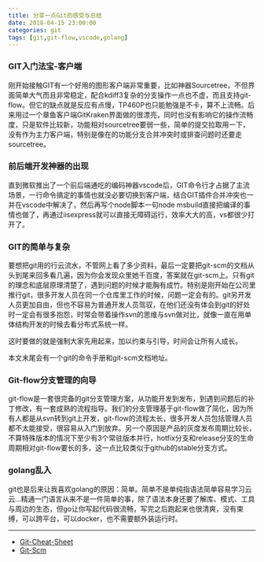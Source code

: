 ```yaml
---
title: 分享一点Git的感受与总结
date: 2018-04-15 23:00:00
categories: git
tags: [git,git-flow,vscode,golang]
---
```


### GIT入门法宝-客户端

刚开始接触GIT有一个好用的图形客户端非常重要，比如神器Sourcetree，不但界面简单大气而且非常稳定，配合kdiff3复杂的分支操作一点也不虚，而且支持git-flow。但它的缺点就是反应有点慢，TP460P也只能勉强是不卡，算不上流畅。后来用过一个章鱼客户端GitKraken界面做的很漂亮，同时也没有影响它的操作流畅度，只是软件比较新，功能相对sourcetree要弱一些，简单的提交拉取用一下，没有作为主力客户端，特别是像在的功能分支合并冲突时或排查问题时还要走sourcetree。

### 前后端开发神器的出现

直到微软推出了一个前后端通吃的编码神器vscode后，GIT命令行才占据了主流场景，一行命令搞定的事情也就没必要切换到客户端，结合GIT插件合并冲突也一并在vscode中解决了，然后再写个node脚本一句node msbuild直接把编译的事情也做了，再通过iisexpress就可以直接无障碍运行，效率大大的高，vs都很少打开了。

### GIT的简单与复杂

要想把git用的行云流水，不管网上看了多少资料，最后一定要把git-scm的文档从头到尾来回多看几遍，因为你会发现众里她千百度，答案就在git-scm上。只有git的理念和底层原理清楚了，遇到问题的时候才能胸有成竹。特别是刚开始在公司里推行git，很多开发人员在同一个仓库里工作的时候，问题一定会有的。git另开发人员更加自由，但也不容易为普通开发人员驾驭，在他们还没有体会到git的好处时一定会有很多抱怨，时常会带着操作svn的思维与svn做对比，就像一直在用单体结构开发的时候去看分布式系统一样。

这时要做的就是强制大家先用起来，加以约束与引导，时间会让所有人成长。

本文末尾会有一个git的命令手册和git-scm文档地址。

### Git-flow分支管理的向导

git-flow是一套很完备的git分支管理方案，从功能开发到发布，到遇到问题后的补丁修改，有一套成熟的流程指导。我们的分支管理基于git-flow做了简化，因为所有人都是从svn转到git上开发，git-flow的流程太长，很多开发人员包括管理人员都不太能接受，很容易从入门到放弃。另一个原因是产品的灰度发布周期比较长，不算特殊版本的情况下至少有3个常驻版本并行，hotfix分支和release分支的生命周期相对git-flow要长的多，这一点比较类似于github的stable分支方式。

### golang乱入

git也是后来让我喜欢golang的原因：简单。简单不是单纯指语法简单容易学习云云...精通一门语言从来不是一件简单的事，除了语法本身还要了解库、模式、工具与周边的生态，但go让你写起代码很流畅，写完之后跑起来也很清爽，没有束缚，可以跨平台，可以docker，也不需要额外装运行时。

-----------------

* [Git-Cheat-Sheet](http://goinon.org/2018/git-cheat-sheet/)
* [Git-Scm](https://git-scm.com/book/zh/v2)
